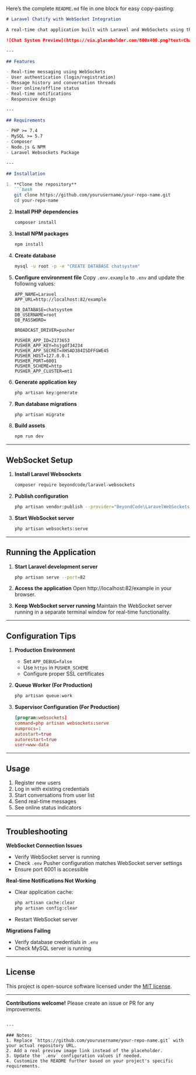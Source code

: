 Here’s the complete `README.md` file in one block for easy copy-pasting:

```markdown
# Laravel Chatify with WebSocket Integration

A real-time chat application built with Laravel and WebSockets using the Laravel Websockets package. This system provides instant messaging capabilities with user authentication, message history, and real-time updates.

![Chat System Preview](https://via.placeholder.com/800x400.png?text=Chat+System+Preview) <!-- Add your preview image here -->

---

## Features

- Real-time messaging using WebSockets
- User authentication (login/registration)
- Message history and conversation threads
- User online/offline status
- Real-time notifications
- Responsive design

---

## Requirements

- PHP >= 7.4
- MySQL >= 5.7
- Composer
- Node.js & NPM
- Laravel Websockets Package

---

## Installation

1. **Clone the repository**
   ```bash
   git clone https://github.com/yourusername/your-repo-name.git
   cd your-repo-name
   ```

2. **Install PHP dependencies**
   ```bash
   composer install
   ```

3. **Install NPM packages**
   ```bash
   npm install
   ```

4. **Create database**
   ```bash
   mysql -u root -p -e "CREATE DATABASE chatsystem"
   ```

5. **Configure environment file**
   Copy `.env.example` to `.env` and update the following values:
   ```env
   APP_NAME=Laravel
   APP_URL=http://localhost:82/example
   
   DB_DATABASE=chatsystem
   DB_USERNAME=root
   DB_PASSWORD=
   
   BROADCAST_DRIVER=pusher
   
   PUSHER_APP_ID=2173653
   PUSHER_APP_KEY=hsjgdf34234
   PUSHER_APP_SECRET=XHSAD384ISDFFGWE45
   PUSHER_HOST=127.0.0.1
   PUSHER_PORT=6001
   PUSHER_SCHEME=http
   PUSHER_APP_CLUSTER=mt1
   ```

6. **Generate application key**
   ```bash
   php artisan key:generate
   ```

7. **Run database migrations**
   ```bash
   php artisan migrate
   ```

8. **Build assets**
   ```bash
   npm run dev
   ```

---

## WebSocket Setup

1. **Install Laravel Websockets**
   ```bash
   composer require beyondcode/laravel-websockets
   ```

2. **Publish configuration**
   ```bash
   php artisan vendor:publish --provider="BeyondCode\LaravelWebSockets\WebSocketsServiceProvider" --tag="config"
   ```

3. **Start WebSocket server**
   ```bash
   php artisan websockets:serve
   ```

---

## Running the Application

1. **Start Laravel development server**
   ```bash
   php artisan serve --port=82
   ```

2. **Access the application**
   Open http://localhost:82/example in your browser.

3. **Keep WebSocket server running**
   Maintain the WebSocket server running in a separate terminal window for real-time functionality.

---

## Configuration Tips

1. **Production Environment**
   - Set `APP_DEBUG=false`
   - Use `https` in `PUSHER_SCHEME`
   - Configure proper SSL certificates

2. **Queue Worker (For Production)**
   ```bash
   php artisan queue:work
   ```

3. **Supervisor Configuration (For Production)**
   ```conf
   [program:websockets]
   command=php artisan websockets:serve
   numprocs=1
   autostart=true
   autorestart=true
   user=www-data
   ```

---

## Usage

1. Register new users
2. Log in with existing credentials
3. Start conversations from user list
4. Send real-time messages
5. See online status indicators

---

## Troubleshooting

**WebSocket Connection Issues**
- Verify WebSocket server is running
- Check `.env` Pusher configuration matches WebSocket server settings
- Ensure port 6001 is accessible

**Real-time Notifications Not Working**
- Clear application cache:
  ```bash
  php artisan cache:clear
  php artisan config:clear
  ```
- Restart WebSocket server

**Migrations Failing**
- Verify database credentials in `.env`
- Check MySQL server is running

---

## License

This project is open-source software licensed under the [MIT license](https://opensource.org/licenses/MIT).

---

**Contributions welcome!** Please create an issue or PR for any improvements.
```

---

### Notes:
1. Replace `https://github.com/yourusername/your-repo-name.git` with your actual repository URL.
2. Add a real preview image link instead of the placeholder.
3. Update the `.env` configuration values if needed.
4. Customize the README further based on your project's specific requirements.
